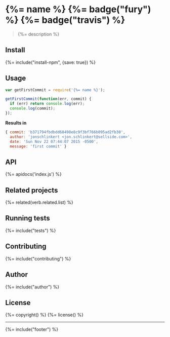 # {%= name %} {%= badge("fury") %} {%= badge("travis") %}

> {%= description %}

## Install
{%= include("install-npm", {save: true}) %}

## Usage

```js
var getFirstCommit = require('{%= name %}');

getFirstCommit(function(err, commit) {
  if (err) return console.log(err);
  console.log(commit);
});
```

**Results in**

```js
{ commit: 'b371794fbdbdd68498e8c9f3bf766b095ad2fb30',
  author: 'jonschlinkert <jon.schlinkert@sellside.com>',
  date: 'Sun Nov 22 07:44:07 2015 -0500',
  message: 'first commit' }
```

## API
{%= apidocs('index.js') %}  

## Related projects
{%= related(verb.related.list) %}  

## Running tests
{%= include("tests") %}

## Contributing
{%= include("contributing") %}

## Author
{%= include("author") %}

## License
{%= copyright() %}
{%= license() %}

***

{%= include("footer") %}
